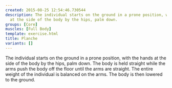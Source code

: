 ```yaml
---
created: 2015-08-25 12:54:46.730544
description: The individual starts on the ground in a prone position, with the hands
  at the side of the body by the hips, palm down.
groups: [Core]
muscles: [Full Body]
template: exercise.html
title: Planche
variants: []
---
```

The individual starts on the ground in a prone position, with the hands at the side of the body by the hips, palm down. The body is held straight while the arms push the body off the floor until the arms are straight. The entire weight of the individual is balanced on the arms. The body is then lowered to the ground.